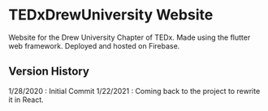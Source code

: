 # TEDxDrewUniversity Website
Website for the Drew University Chapter of TEDx. Made using the flutter web framework. Deployed and hosted on Firebase.

## Version History
1/28/2020 : Initial Commit
1/22/2021 : Coming back to the project to rewrite it in React.
